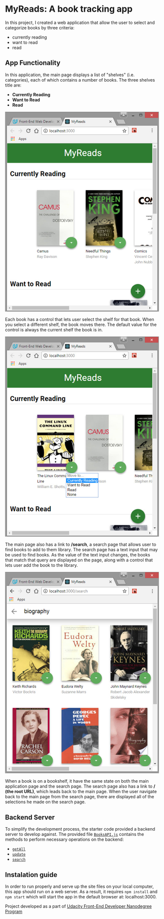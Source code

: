 # MyReads: A book tracking app


In this project, I created a web application that allow the user to select and categorize books by three criteria:
- currently reading
- want to read
- read

## App Functionality
In this application, the main page displays a list of "shelves" (i.e. categories), each of which contains a number of books. The three shelves title are:
- **Currently Reading**
- **Want to Read**
- **Read**

![ScreenShot](src/img/screenshots/main-page-A.jpg)


Each book has a control that lets user select the shelf for that book. When you select a different shelf, the book moves there. The default value for the control is always the current shelf the book is in.

![ScreenShot](src/img/screenshots/main-page-B.jpg)


The main page also has a link to **/search**, a search page that allows user to find books to add to them library.
The search page has a text input that may be used to find books. As the value of the text input changes, the books that match that query are displayed on the page, along with a control that lets user add the book to the library. 

![ScreenShot](src/img/screenshots/search-page.jpg)


When a book is on a bookshelf, it have the same state on both the main application page and the search page.
The search page also has a link to **/ (the root URL)**, which leads back to the main page.
When the user navigate back to the main page from the search page, there are displayed all of the selections he made on the search page.

## Backend Server

To simplify the development process, the starter code provided a backend server  to develop against. The provided file [`BooksAPI.js`](src/BooksAPI.js) contains the methods to perform necessary operations on the backend:

* [`getAll`](#getall)
* [`update`](#update)
* [`search`](#search)

## Instalation guide
In order to run properly and serve up the site files on your local computer, this app should run on a web server. As a result, it requires
```npm install``` and  ```npm start``` which will start the app in the default browser at: localhost:3000.



Project developed as a part of [Udacity Front-End Developer Nanodegree Program](https://udacity.com/course/front-end-web-developer-nanodegree--nd001)